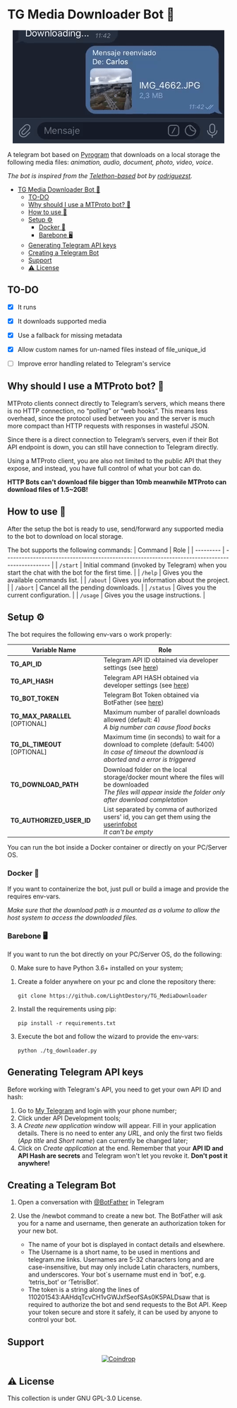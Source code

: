 # TG Media Downloader Bot 🤖

<p align="center"><img src="./preview.gif" alt="Preview"/></p>

A telegram bot based on [Pyrogram](https://github.com/pyrogram/pyrogram) that downloads on a local storage the following media files: _animation, audio, document, photo, video, voice_.

_The bot is inspired from the [Telethon-based](https://github.com/rodriguezst/telethon_downloader) bot by [rodriguezst](https://github.com/rodriguezst)._

- [TG Media Downloader Bot 🤖](#tg-media-downloader-bot-)
  - [TO-DO](#to-do)
  - [Why should I use a MTProto bot? 🧐](#why-should-i-use-a-mtproto-bot-)
  - [How to use 🧠](#how-to-use-)
  - [Setup ⚙️](#setup-️)
    - [Docker 🐋](#docker-)
    - [Barebone 🖥️](#barebone-️)
  - [Generating Telegram API keys](#generating-telegram-api-keys)
  - [Creating a Telegram Bot](#creating-a-telegram-bot)
  - [Support](#support)
  - [:warning: License](#warning-license)

## TO-DO

   - [x] It runs
   - [x] It downloads supported media
   - [x] Use a fallback for missing metadata
   - [x] Allow custom names for un-named files instead of file_unique_id
   - [ ] Improve error handling related to Telegram's service


## Why should I use a MTProto bot? 🧐

   MTProto clients connect directly to Telegram’s servers, which means there is no HTTP connection, no “polling” or “web hooks”. This means less overhead, since the protocol used between you and the server is much more compact than HTTP requests with responses in wasteful JSON.

   Since there is a direct connection to Telegram’s servers, even if their Bot API endpoint is down, you can still have connection to Telegram directly.

   Using a MTProto client, you are also not limited to the public API that they expose, and instead, you have full control of what your bot can do.

   __HTTP Bots can't download file bigger than 10mb meanwhile MTProto can download files of 1.5~2GB!__

## How to use 🧠

After the setup the bot is ready to use, send/forward any supported media to the bot to download on local storage.

The bot supports the following commands:
| Command   | Role                                                                                           |
| --------- | ---------------------------------------------------------------------------------------------- |
| `/start`  | Initial command (invoked by Telegram) when you start the chat with the bot for the first time. |
| `/help`   | Gives you the available commands list.                                                         |
| `/about`  | Gives you information about the project.                                                       |
| `/abort`  | Cancel all the pending downloads.                                                              |
| `/status` | Gives you the current configuration.                                                           |
| `/usage`  | Gives you the usage instructions.                                                              |

## Setup ⚙️

The bot requires the following env-vars o work properly:

| Variable Name                  | Role                                                                                                                                                               |
| ------------------------------ | ------------------------------------------------------------------------------------------------------------------------------------------------------------------ |
| __TG_API_ID__                  | Telegram API ID obtained via developer settings (see [here](#generating-telegram-api-keys))                                                                        |
| __TG_API_HASH__                | Telegram API HASH obtained via developer settings (see [here](#generating-telegram-api-keys))                                                                      |
| __TG_BOT_TOKEN__               | Telegram Bot Token obtained via BotFather (see [here](#creating-a-telegram-bot))                                                                                   |
| __TG_MAX_PARALLEL__ [OPTIONAL] | Maximum number of parallel downloads allowed (default: 4) <br>_A big number can cause flood bocks_                                                                 |
| __TG_DL_TIMEOUT__ [OPTIONAL]   | Maximum time (in seconds) to wait for a download to complete (default: 5400)<br>_In case of timeout the download is aborted and a error is triggered_              |
| __TG_DOWNLOAD_PATH__           | Download folder on the local storage/docker mount where the files will be downloaded<br>_The files will appear inside the folder only after download completation_ |
| __TG_AUTHORIZED_USER_ID__      | List separated by comma of authorized users' id, you can get them using the [userinfobot](https://github.com/nadam/userinfobot) <br>_It can't be empty_            |

You can run the bot inside a Docker container or directly on your PC/Server OS.

### Docker 🐋

 If you want to containerize the bot, just pull or build a image and provide the requires env-vars.

 _Make sure that the download path is a mounted as a volume to allow the host system to access the downloaded files._

### Barebone 🖥️

   If you want to run the bot directly on your PC/Server OS, do the following:

   0) Make sure to have Python 3.6+ installed on your system;
   1) Create a folder anywhere on your pc and clone the repository there:

      `git clone https://github.com/LightDestory/TG_MediaDownloader`

   2) Install the requirements using pip:

      `pip install -r requirements.txt`

   3) Execute the bot and follow the wizard to provide the env-vars:

      `python ./tg_downloader.py`


## Generating Telegram API keys

Before working with Telegram's API, you need to get your own API ID and hash:

1. Go to [My Telegram](https://my.telegram.org/) and login with your phone number;
2. Click under API Development tools;
3. A _Create new application_ window will appear. Fill in your application details. There is no need to enter any _URL_, and only the first two fields (_App title_ and _Short name_) can currently be changed later;
4. Click on _Create application_ at the end. Remember that your __API ID and API Hash are secrets__ and Telegram won't let you revoke it. __Don't post it anywhere!__

## Creating a Telegram Bot

1. Open a conversation with [@BotFather](https://telegram.me/botfather) in Telegram
2. Use the /newbot command to create a new bot. The BotFather will ask you for a name and username, then generate an authorization token for your new bot.

   * The name of your bot is displayed in contact details and elsewhere.
   * The Username is a short name, to be used in mentions and telegram.me links. Usernames are 5-32   characters long and are case-insensitive, but may only include Latin characters, numbers, and underscores. Your bot`s username must end in ‘bot’, e.g. ‘tetris_bot’ or ‘TetrisBot’.
   * The token is a string along the lines of 110201543:AAHdqTcvCH1vGWJxfSeofSAs0K5PALDsaw that is required to authorize the bot and send requests to the Bot API. Keep your token secure and store it safely, it can be used by anyone to control your bot.

## Support

<p align="center">
    <a href="https://coindrop.to/lightdestory" target="__blank"><img alt="Coindrop" title="Support me with a donation!"
            src="https://img.shields.io/badge/-Support me with coindrop.to-yellowgreen?style=for-the-badge&logo=paypal&logoColor=white" /></a>
</p>

## :warning: License

This collection is under GNU GPL-3.0 License.